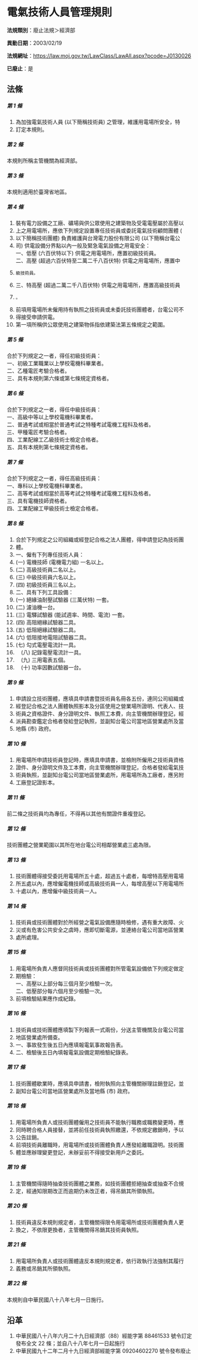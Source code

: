 # 電氣技術人員管理規則

**法規類別**：廢止法規＞經濟部

**異動日期**：2003/02/19  

**法規網址**：https://law.moj.gov.tw/LawClass/LawAll.aspx?pcode=J0130026

**已廢止**：是



## 法條
##### 第 1 條
1. 為加強電氣技術人員 (以下簡稱技術員) 之管理，維護用電場所安全，特
1. 訂定本規則。

##### 第 2 條
本規則所稱主管機關為經濟部。

##### 第 3 條
本規則適用於臺灣省地區。

##### 第 4 條
1. 裝有電力設備之工廠、礦場與供公眾使用之建築物及受電電壓屬於高壓以
1. 上之用電場所，應依下列規定設置專任技術員或委託電氣技術顧問團體 (
1. 以下簡稱技術團體) 負責維護與台灣電力股份有限公司 (以下簡稱台電公
1. 司) 供電設備分界點以內一般及緊急電氣設備之用電安全：  
一、低壓 (六百伏特以下) 供電之用電場所，應置初級技術員。  
二、高壓 (超過六百伏特至二萬二千八百伏特) 供電之用電場所，應置中
1.     級技術員。
1. 三、特高壓 (超過二萬二千八百伏特) 供電之用電場所，應置高級技術員
1.     。
1. 前項用電場所未僱用持有執照之技術員或未委託技術團體者，台電公司不
1. 得接受申請供電。
1. 第一項所稱供公眾使用之建築物係指依建築法第五條規定之範圍。

##### 第 5 條
合於下列規定之一者，得任初級技術員：  
一、初級工業職業以上學校電機科畢業者。  
二、乙種電匠考驗合格者。  
三、具有本規則第六條或第七條規定資格者。

##### 第 6 條
合於下列規定之一者，得任中級技術員：  
一、高級中等以上學校電機科畢業者。  
二、普通考試或相當於普通考試之特種考試電機工程科及格者。  
三、甲種電匠考驗合格者。  
四、工業配線工乙級技術士檢定合格者。  
五、具有本規則第七條規定資格者。

##### 第 7 條
合於下列規定之一者，得任高級技術員：  
一、專科以上學校電機科畢業者。  
二、高等考試或相當於高等考試之特種考試電機工程科及格者。  
三、具有電機技師資格者。  
四、工業配線工甲級技術士檢定合格者。

##### 第 8 條
1. 合於下列規定之公司組織或經登記合格之法人團體，得申請登記為技術團
1. 體。
1. 一、僱有下列專任技術人員：
1.  (一) 電機技師 (電機電力組) 一名以上。
1.  (二) 高級技術員二名以上。
1.  (三) 中級技術員六名以上。
1.  (四) 初級技術員三名以上。
1. 二、具有下列工具設備：
1.  (一) 絕緣油耐壓試驗器 (三萬伏特) 一套。
1.  (二) 濾油機一台。
1.  (三) 電驛試驗器 (能試週率、時間、電流) 一套。
1.  (四) 高阻絕緣試驗器二具。
1.  (五) 低阻絕緣試驗器二具。
1.  (六) 低阻接地電阻試驗器二具。
1.  (七) 勾式電壓電流計一具。
1. 　(八) 記錄電壓電流計一具。
1. 　(九) 三用電表五個。
1. 　(十) 功率因數試驗器一台。

##### 第 9 條
1. 申請設立技術團體，應填具申請書暨技術員名冊各五份，連同公司組織或
1. 經登記合格之法人團體執照影本及分區使用之營業場所證明、代表人、技
1. 術員之資格證件、身分證明文件、執照工本費，向主管機關辦理登記，經
1. 派員勘查鑑定合格者發給登記執照，並副知台電公司當地區營業處所及當
1. 地縣 (市) 政府。

##### 第 10 條
1. 用電場所申請技術員登記時，應填具申請書，並檢附所僱用之技術員資格
1. 證件、身分證明文件及工本費，向主管機關辦理登記，合格者發給電氣技
1. 術員執照，並副知台電公司當地區營業處所，用電場所為工廠者，應另附
1. 工廠登記證影本。

##### 第 11 條
前二條之技術員均為專任，不得再以其他有關證件重複登記。

##### 第 12 條
技術團體之營業範圍以其所在地台電公司相鄰營業處三處為限。

##### 第 13 條
1. 技術團體得接受委託用電場所五十處，超過五十處者，每增特高壓用電場
1. 所五處以內，應增僱電機技師或高級技術員一人，每增高壓以下用電場所
1. 十處以內，應增僱中級技術員一人。

##### 第 14 條
1. 技術員或技術團體對於所經營之電氣設備應隨時檢修，遇有重大故障、火
1. 災或有危害公共安全之虞時，應即切斷電源，並連絡台電公司當地區營業
1. 處所處理。

##### 第 15 條
1. 用電場所負責人應督同技術員或技術團體對所管電氣設備依下列規定做定
1. 期檢驗：  
一、高壓以上部分每三個月至少檢驗一次。  
二、低壓部分每六個月至少檢驗一次。
1. 前項檢驗結果應作成紀錄。

##### 第 16 條
1. 技術員或技術團體應填製下列報表一式兩份，分送主管機關及台電公司當
1. 地區營業處所備查。
1. 一、事故發生後五日內應填報電氣事故報告表。
1. 二、檢驗後五日內填報電氣設備定期檢驗紀錄表。

##### 第 17 條
1. 技術團體歇業時，應填具申請書，檢附執照向主管機關辦理註銷登記，並
1. 副知台電公司當地區營業處所及當地縣 (市) 政府。

##### 第 18 條
1. 用電場所負責人或技術團體僱用之技術員不能執行職務或職務變更時，應
1. 同時聘合格人員接替，並將前任技術員執照繳還，不依規定繳銷時，予以
1. 公告註銷。
1. 前項技術員離職時，用電場所或技術團體負責人應發給離職證明。技術團
1. 體並應辦理變更登記，未辦妥前不得接受新用戶之委託。

##### 第 19 條
1. 主管機關得隨時抽查技術團體之業務，如技術團體拒絕抽查或抽查不合規
1. 定，經通知限期改正而逾期仍未改正者，得吊銷其所領執照。

##### 第 20 條
1. 技術員違反本規則規定者，主管機關得限令用電場所或技術團體負責人更
1. 換之，不依限更換者，主管機關得吊銷其技術員執照。

##### 第 21 條
1. 用電場所負責人或技術團體違反本規則規定者，依行政執行法強制其履行
1. 義務或吊銷其所領執照。

##### 第 22 條
本規則自中華民國八十八年七月一日施行。

## 沿革
1. 中華民國八十八年六月二十九日經濟部（88）經能字第 88461533 號令訂定發布全文 22 條；並自八十八年七月一日起施行
1. 中華民國九十二年二月十九日經濟部經能字第 09204602270  號令發布廢止
